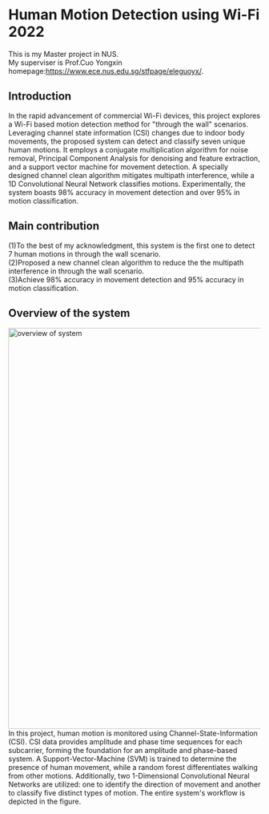 # Human Motion Detection using Wi-Fi 2022
This is my Master project in NUS.<br>
My superviser is Prof.Cuo Yongxin homepage:https://www.ece.nus.edu.sg/stfpage/eleguoyx/.


## Introduction
In the rapid advancement of commercial Wi-Fi devices, this project explores a Wi-Fi based motion detection method for "through the wall" scenarios. Leveraging channel state information (CSI) changes due to indoor body movements, the proposed system can detect and classify seven unique human motions. It employs a conjugate multiplication algorithm for noise removal, Principal Component Analysis for denoising and feature extraction, and a support vector machine for movement detection. A specially designed channel clean algorithm mitigates multipath interference, while a 1D Convolutional Neural Network classifies motions. Experimentally, the system boasts 98% accuracy in movement detection and over 95% in motion classification.

## Main contribution
(1)To the best of my acknowledgment, this system is the first one to detect 7 human motions in through the wall scenario. <br>
(2)Proposed a new channel clean algorithm to reduce the the multipath interference in through the wall scenario.<br>
(3)Achieve 98% accuracy in movement detection and 95% accuracy in motion classification.<br>

## Overview of the system
<img src="https://github.com/wanrylin/Human-Motion-Detection-using-WiFi/blob/main/figure/Master%20project.png" alt="overview of system" width="800"><br>
In this project, human motion is monitored using Channel-State-Information (CSI). CSI data provides amplitude and phase time sequences for each subcarrier, forming the foundation for an amplitude and phase-based system. A Support-Vector-Machine (SVM) is trained to determine the presence of human movement, while a random forest differentiates walking from other motions. Additionally, two 1-Dimensional Convolutional Neural Networks are utilized: one to identify the direction of movement and another to classify five distinct types of motion. The entire system's workflow is depicted in the figure.
